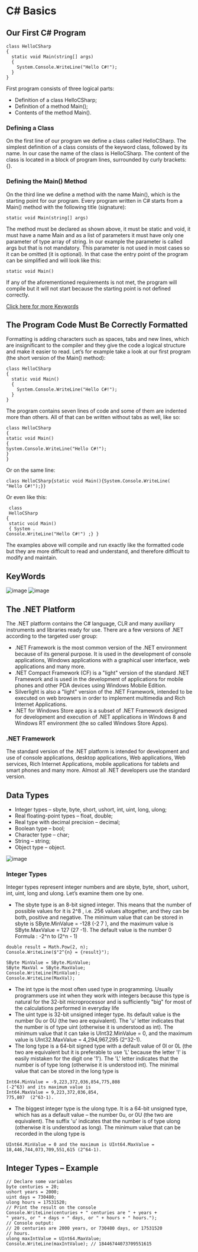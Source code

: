 # C# Basics


## Our First C# Program

```charp
class HelloCSharp
{
  static void Main(string[] args)
  {
    System.Console.WriteLine("Hello C#!");
  }
}

```
 First program consists of three logical parts:
- Definition of a class HelloCSharp;
- Definition of a method Main();
- Contents of the method Main().

### Defining a Class
On the first line of our program we define a class called HelloCSharp. The 
simplest definition of a class consists of the keyword class, followed by its 
name. In our case the name of the class is HelloCSharp. The content of the 
class is located in a block of program lines, surrounded by curly brackets: {}.

### Defining the Main() Method
On the third line we define a method with the name Main(), which is the 
starting point for our program. Every program written in C# starts from a 
Main() method with the following title (signature):
```cshape
static void Main(string[] args)
```
The method must be declared as shown above, it must be static and void, it 
must have a name Main and as a list of parameters it must have only one 
parameter of type array of string. In our example the parameter is called 
args but that is not mandatory. This parameter is not used in most cases so it 
can be omitted (it is optional). In that case the entry point of the program can 
be simplified and will look like this:
```
static void Main()
```
If any of the aforementioned requirements is not met, the program will 
compile but it will not start because the starting point is not defined correctly.

[Click here for more Keywords](https://github.com/sahithkumar1999/Learning_Courses/blob/C%23_Basics/Notes/KeyWords.md)

## The Program Code Must Be Correctly Formatted
Formatting is adding characters such as spaces, tabs and new lines, which are 
insignificant to the compiler and they give the code a logical structure and 
make it easier to read. Let’s for example take a look at our first program 
(the short version of the Main() method):
```
class HelloCSharp
{
  static void Main()
  {
    System.Console.WriteLine("Hello C#!");
  }
}
```
The program contains seven lines of code and some of them are indented 
more than others. All of that can be written without tabs as well, like so:
```
class HelloCSharp
{
static void Main()
{
System.Console.WriteLine("Hello C#!");
}
}
```
Or on the same line:
```
class HelloCSharp{static void Main(){System.Console.WriteLine( 
"Hello C#!");}}
```
Or even like this:
```
 class
 HelloCSharp
{
 static void Main()
 { System .
Console.WriteLine("Hello C#!") ;} }
```
The examples above will compile and run exactly like the formatted code but 
they are more difficult to read and understand, and therefore difficult to 
modify and maintain.

## KeyWords
![image](https://github.com/sahithkumar1999/Learning_Courses/assets/64829519/e653a6d5-661e-4cfb-ade0-61fac21e3b06)
![image](https://github.com/sahithkumar1999/Learning_Courses/assets/64829519/7146f407-54a3-4ab8-8189-dea8dd71f9a6)

## The .NET Platform
The .NET platform contains the C# language, CLR and many auxiliary 
instruments and libraries ready for use. There are a few versions of .NET 
according to the targeted user group:
- .NET Framework is the most common version of the .NET environment 
because of its general purpose. It is used in the development of console 
applications, Windows applications with a graphical user interface, web 
applications and many more.
- .NET Compact Framework (CF) is a "light" version of the standard 
.NET Framework and is used in the development of applications for 
mobile phones and other PDA devices using Windows Mobile Edition.
- Silverlight is also a "light" version of the .NET Framework, intended to 
be executed on web browsers in order to implement multimedia and 
Rich Internet Applications.
- .NET for Windows Store apps is a subset of .NET Framework 
designed for development and execution of .NET applications in 
Windows 8 and Windows RT environment (the so called Windows 
Store Apps).
### .NET Framework
The standard version of the .NET platform is intended for development and 
use of console applications, desktop applications, Web applications, Web 
services, Rich Internet Applications, mobile applications for tablets and smart 
phones and many more. Almost all .NET developers use the standard version.

## Data Types
- Integer types – sbyte, byte, short, ushort, int, uint, long, ulong;
- Real floating-point types – float, double;
- Real type with decimal precision – decimal;
- Boolean type – bool;
- Character type – char;
- String – string;
- Object type – object.


![image](https://github.com/sahithkumar1999/Learning_Courses/assets/64829519/ab8cb6c9-0f2b-4171-a502-c9da55785342)

### Integer Types
Integer types represent integer numbers and are sbyte, byte, short, 
ushort, int, uint, long and ulong. Let’s examine them one by one.
- The sbyte type is an 8-bit signed integer. This means that the number of 
possible values for it is 2^8
, i.e. 256 values altogether, and they can be both, 
positive and negative. The minimum value that can be stored in sbyte is 
SByte.MinValue = -128 (-2
7
), and the maximum value is SByte.MaxValue = 
127 (27
-1). The default value is the number 0
Formula : -2^n to (2^n - 1)
```
double result = Math.Pow(2, n);
Console.WriteLine($"2^{n} = {result}");
```

```
SByte MinValue = SByte.MinValue;
SByte MaxVal = SByte.MaxValue;
Console.WriteLine(MinValue);
Console.WriteLine(MaxVal);
```
- The int type is the most often used type in programming. Usually 
programmers use int when they work with integers because this type is 
natural for the 32-bit microprocessor and is sufficiently "big" for most of the 
calculations performed in everyday life
- The uint type is 32-bit unsigned integer type. Its default value is the 
number 0u or 0U (the two are equivalent). The 'u' letter indicates that the 
number is of type uint (otherwise it is understood as int). The minimum value that it can take is UInt32.MinValue = 0, and the maximum value is 
UInt32.MaxValue = 4,294,967,295 (2^32-1).
- The long type is a 64-bit signed type with a default value of 0l or 0L (the 
two are equivalent but it is preferable to use 'L' because the letter 'l' is easily 
mistaken for the digit one '1'). The 'L' letter indicates that the number is of 
type long (otherwise it is understood int). The minimal value that can be 
stored in the long type is
```
Int64.MinValue = -9,223,372,036,854,775,808
(-2^63) and its maximum value is
Int64.MaxValue = 9,223,372,036,854,
775,807  (2^63-1).
```
- The biggest integer type is the ulong type. It is a 64-bit unsigned type, 
which has as a default value – the number 0u, or 0U (the two are equivalent). 
The suffix 'u' indicates that the number is of type ulong (otherwise it is 
understood as long). The minimum value that can be recorded in the ulong
type is
```
UInt64.MinValue = 0 and the maximum is UInt64.MaxValue = 
18,446,744,073,709,551,615 (2^64-1).
```
## Integer Types – Example
```
// Declare some variables
byte centuries = 20;
ushort years = 2000;
uint days = 730480;
ulong hours = 17531520;
// Print the result on the console
Console.WriteLine(centuries + " centuries are " + years +
" years, or " + days + " days, or " + hours + " hours.");
// Console output:
// 20 centuries are 2000 years, or 730480 days, or 17531520
// hours.
ulong maxIntValue = UInt64.MaxValue;
Console.WriteLine(maxIntValue); // 18446744073709551615
```





